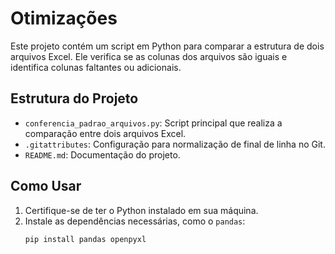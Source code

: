 # Otimizações

Este projeto contém um script em Python para comparar a estrutura de dois arquivos Excel. Ele verifica se as colunas dos arquivos são iguais e identifica colunas faltantes ou adicionais.

## Estrutura do Projeto

- `conferencia_padrao_arquivos.py`: Script principal que realiza a comparação entre dois arquivos Excel.
- `.gitattributes`: Configuração para normalização de final de linha no Git.
- `README.md`: Documentação do projeto.

## Como Usar

1. Certifique-se de ter o Python instalado em sua máquina.
2. Instale as dependências necessárias, como o `pandas`:
   ```sh
   pip install pandas openpyxl

